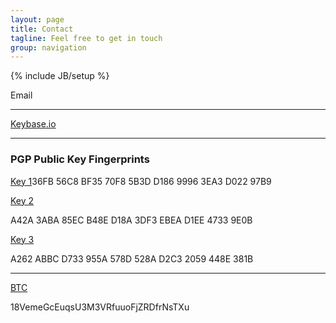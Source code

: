 ```yaml
---
layout: page
title: Contact
tagline: Feel free to get in touch
group: navigation
---
```

{% include JB/setup %}

<div>
<span>
<p>
	<a id="email_contact">Email</a>
</p>
<hr/>
<p>
	<a href="https://keybase.io/eggdevil">Keybase.io</a>
</p>
<hr/>
<p>
	<h3>PGP Public Key Fingerprints</h3>
	<p><a href="http://pgp.mit.edu:11371/pks/lookup?op=get&amp;search=0x99963EA3D02297B9">Key 1</a>36FB 56C8 BF35 70F8 5B3D  D186 9996 3EA3 D022 97B9</p>
	<a href="http://pgp.mit.edu:11371/pks/lookup?op=get&amp;search=0xEBEAD1EE47339E0B">Key 2</a>
	<p>A42A 3ABA 85EC B48E D18A  3DF3 EBEA D1EE 4733 9E0B</p>
	<a href="http://pgp.mit.edu:11371/pks/lookup?op=get&amp;search=0xD2C32059448E381B">Key 3</a>
	<p>A262 ABBC D733 955A 578D  528A D2C3 2059 448E 381B</p>
</p>
<hr/>
<p>
	<a href="https://bitcoin.org/en">BTC</a>
	<p>18VemeGcEuqsU3M3VRfuuoFjZRDfrNsTXu</p>
</p>

</span>
</div>
